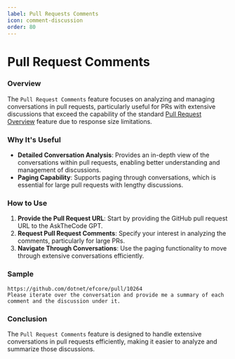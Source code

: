 ```yaml
---
label: Pull Requests Comments
icon: comment-discussion
order: 80
---
```


# Pull Request Comments

### Overview

The `Pull Request Comments` feature focuses on analyzing and managing conversations in pull requests, particularly useful for PRs with extensive discussions that exceed the capability of the standard [Pull Request Overview](/features/pull-requests/pullrequest-overview.md) feature due to response size limitations.

### Why It's Useful

- **Detailed Conversation Analysis**: Provides an in-depth view of the conversations within pull requests, enabling better understanding and management of discussions.
- **Paging Capability**: Supports paging through conversations, which is essential for large pull requests with lengthy discussions.

### How to Use

1. **Provide the Pull Request URL**: Start by providing the GitHub pull request URL to the AskTheCode GPT.
2. **Request Pull Request Comments**: Specify your interest in analyzing the comments, particularly for large PRs.
3. **Navigate Through Conversations**: Use the paging functionality to move through extensive conversations efficiently.

### Sample

```prompt
https://github.com/dotnet/efcore/pull/10264
Please iterate over the conversation and provide me a summary of each comment and the discussion under it.
```

### Conclusion

The `Pull Request Comments` feature is designed to handle extensive conversations in pull requests efficiently, making it easier to analyze and summarize those discussions.